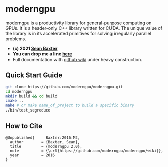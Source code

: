 # moderngpu
moderngpu is a productivity library for general-purpose computing on GPUs. It is a header-only C++ library written for CUDA. The unique value of the library is in its accelerated primitives for solving irregularly parallel problems. 

- **(c) 2021 [Sean Baxter](http://twitter.com/seanbax)** 
- **You can drop me a line [here](mailto:moderngpu@gmail.com)**
- Full documentation with [github wiki](https://github.com/moderngpu/moderngpu/wiki) under heavy construction.

## Quick Start Guide
```bash
git clone https://github.com/moderngpu/moderngpu.git
cd moderngpu
mkdir build && cd build
cmake ..
make # or make name_of_project to build a specific binary
./bin/test_segreduce
```

## How to Cite

```
@Unpublished{     Baxter:2016:M2,
  author        = {Baxter, Sean},
  title         = {moderngpu 2.0},
  note          = {\url{https://github.com/moderngpu/moderngpu/wiki}},
  year          = 2016
}
```
